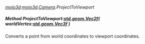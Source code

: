 _[mojo3d](../../modules/mojo3d/mojo3d-module.md):[mojo3d](../../modules/mojo3d/mojo3d-module.md).[Camera](../../modules/mojo3d/mojo3d-camera.md).ProjectToViewport_
##### Method ProjectToViewport:[std.geom.Vec2f](../../modules/std/std-geom-vec2f.md)( worldVertex:[std.geom.Vec3f](../../modules/std/std-geom-vec3f.md) )
Converts a point from world coordinates to viewport coordinates.
